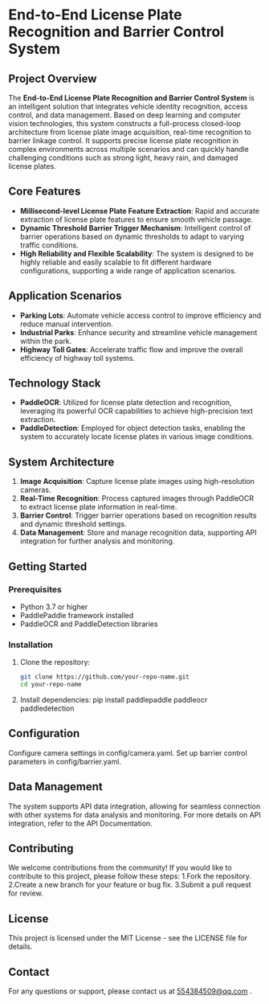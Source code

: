 # End-to-End License Plate Recognition and Barrier Control System

## Project Overview
The **End-to-End License Plate Recognition and Barrier Control System** is an intelligent solution that integrates vehicle identity recognition, access control, and data management. Based on deep learning and computer vision technologies, this system constructs a full-process closed-loop architecture from license plate image acquisition, real-time recognition to barrier linkage control. It supports precise license plate recognition in complex environments across multiple scenarios and can quickly handle challenging conditions such as strong light, heavy rain, and damaged license plates.

## Core Features
- **Millisecond-level License Plate Feature Extraction**: Rapid and accurate extraction of license plate features to ensure smooth vehicle passage.
- **Dynamic Threshold Barrier Trigger Mechanism**: Intelligent control of barrier operations based on dynamic thresholds to adapt to varying traffic conditions.
- **High Reliability and Flexible Scalability**: The system is designed to be highly reliable and easily scalable to fit different hardware configurations, supporting a wide range of application scenarios.

## Application Scenarios
- **Parking Lots**: Automate vehicle access control to improve efficiency and reduce manual intervention.
- **Industrial Parks**: Enhance security and streamline vehicle management within the park.
- **Highway Toll Gates**: Accelerate traffic flow and improve the overall efficiency of highway toll systems.

## Technology Stack
- **PaddleOCR**: Utilized for license plate detection and recognition, leveraging its powerful OCR capabilities to achieve high-precision text extraction.
- **PaddleDetection**: Employed for object detection tasks, enabling the system to accurately locate license plates in various image conditions.

## System Architecture
1. **Image Acquisition**: Capture license plate images using high-resolution cameras.
2. **Real-Time Recognition**: Process captured images through PaddleOCR to extract license plate information in real-time.
3. **Barrier Control**: Trigger barrier operations based on recognition results and dynamic threshold settings.
4. **Data Management**: Store and manage recognition data, supporting API integration for further analysis and monitoring.

## Getting Started
### Prerequisites
- Python 3.7 or higher
- PaddlePaddle framework installed
- PaddleOCR and PaddleDetection libraries

### Installation
1. Clone the repository:
   ```bash
   git clone https://github.com/your-repo-name.git
   cd your-repo-name
2. Install dependencies:
   pip install paddlepaddle paddleocr paddledetection

## Configuration
   Configure camera settings in config/camera.yaml.
   Set up barrier control parameters in config/barrier.yaml.

## Data Management
The system supports API data integration, allowing for seamless connection with other systems for data analysis and monitoring. For more details on API integration, refer to the API Documentation.

## Contributing
We welcome contributions from the community! If you would like to contribute to this project, please follow these steps:
1.Fork the repository.
2.Create a new branch for your feature or bug fix.
3.Submit a pull request for review.

## License
This project is licensed under the MIT License - see the LICENSE file for details.

## Contact
For any questions or support, please contact us at 554384509@qq.com .

